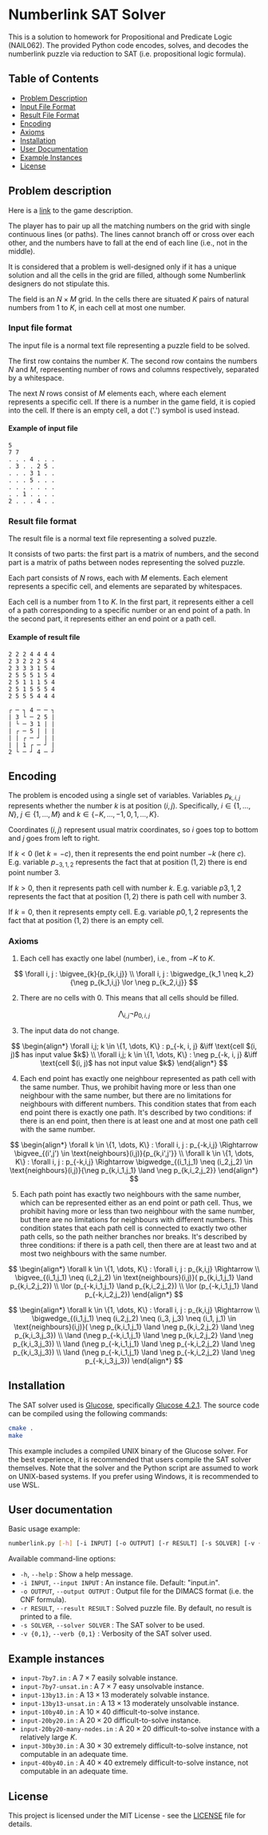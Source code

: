 # Numberlink SAT Solver

This is a solution to homework for Propositional and Predicate Logic (NAIL062).
The provided Python code encodes, solves, and decodes the numberlink puzzle via reduction to SAT (i.e. propositional logic formula).

## Table of Contents

- [Problem Description](#problem-description)
- [Input File Format](#input-file-format)
- [Result File Format](#result-file-format)
- [Encoding](#encoding)
- [Axioms](#axioms)
- [Installation](#installation)
- [User Documentation](#user-documentation)
- [Example Instances](#example-instances)
- [License](#license)

## Problem description

Here is a [link](https://en.wikipedia.org/wiki/Numberlink) to the game description.

The player has to pair up all the matching numbers on the grid with single continuous lines (or paths). The lines cannot branch off or cross over each other, and the numbers have to fall at the end of each line (i.e., not in the middle).

It is considered that a problem is well-designed only if it has a unique solution and all the cells in the grid are filled, although some Numberlink designers do not stipulate this.

The field is an $N \times M$ grid. In the cells there are situated $K$ pairs of natural numbers from $1$ to $K$, in each cell at most one number.

### Input file format

The input file is a normal text file representing a puzzle field to be solved.

The first row contains the number $K$.
The second row contains the numbers $N$ and $M$, representing number of rows and columns respectively, separated by a whitespace.

The next $N$ rows consist of $M$ elements each, where each element represents a specific cell.
If there is a number in the game field, it is copied into the cell.
If there is an empty cell, a dot ('.') symbol is used instead.

#### Example of input file

```text
5
7 7
. . . 4 . . .
. 3 . . 2 5 .
. . . 3 1 . .
. . . 5 . . .
. . . . . . .
. . 1 . . . .
2 . . . 4 . .
```

### Result file format

The result file is a normal text file representing a solved puzzle.

It consists of two parts: the first part is a matrix of numbers, and the second part is a matrix of paths between nodes representing the solved puzzle.

Each part consists of $N$ rows, each with $M$ elements. Each element represents a specific cell, and elements are separated by whitespaces.

Each cell is a number from $1$ to $K$. In the first part, it represents either a cell of a path corresponding to a specific number or an end point of a path. In the second part, it represents either an end point or a path cell.

#### Example of result file

```text
2 2 2 4 4 4 4
2 3 2 2 2 5 4
2 3 3 3 1 5 4
2 5 5 5 1 5 4
2 5 1 1 1 5 4
2 5 1 5 5 5 4
2 5 5 5 4 4 4

┌ ─ ┐ 4 ─ ─ ┐
| 3 └ ─ 2 5 |
| └ ─ 3 1 | |
| ┌ ─ 5 | | |
| | ┌ ─ ┘ | |
| | 1 ┌ ─ ┘ |
2 └ ─ ┘ 4 ─ ┘
```

## Encoding

The problem is encoded using a single set of variables.
Variables $p_{k,i,j}$ represents whether the number $k$ is at position $(i, j)$.
Specifically, $i \in \{1, \dots, N\}$, $j \in \{1, \dots, M\}$ and $k \in \{-K, \dots, -1, 0, 1, \dots, K\}$.

Coordinates $(i, j)$ represent usual matrix coordinates, so $i$ goes top to bottom and $j$ goes from left to right.

If $k < 0$ (let $k = -c$), then it represents the end point number $-k$ (here $c$).
E.g. variable $p_{-3,1,2}$ represents the fact that at position $(1, 2)$ there is end point number $3$.

If $k > 0$, then it represents path cell with number $k$.
E.g. variable $p{3,1,2}$ represents the fact that at position $(1, 2)$ there is path cell with number $3$.

If $k = 0$, then it represents empty cell.
E.g. variable $p{0,1,2}$ represents the fact that at position $(1, 2)$ there is an empty cell.

### Axioms

1. Each cell has exactly one label (number), i.e., from $-K$ to $K$.

$$
\forall i, j : \bigvee_{k}{p_{k,i,j}} \\
\forall i, j : \bigwedge_{k_1 \neq k_2}{\neg p_{k_1,i,j} \lor \neg p_{k_2,i,j}}
$$

2. There are no cells with $0$. This means that all cells should be filled.

$$
\bigwedge_{i,j}{\neg p_{0,i,j}}
$$

3. The input data do not change.

$$
\begin{align*}
\forall i,j; k \in \{1, \dots, K\} : p_{-k, i, j} &\iff \text{cell $(i, j)$ has input value $k$} \\
\forall i,j; k \in \{1, \dots, K\} : \neg p_{-k, i, j} &\iff \text{cell $(i, j)$ has not input value $k$}
\end{align*}
$$

4. Each end point has exactly one neighbour represented as path cell with the same number.
Thus, we prohibit having more or less than one neighbour with the same number, but there are no limitations for neighbours with different numbers.
This condition states that from each end point there is exactly one path.
It's described by two conditions: if there is an end point, then there is at least one and at most one path cell with the same number.

$$
\begin{align*}
\forall k \in \{1, \dots, K\} : \forall i, j : p_{-k,i,j} \Rightarrow \bigvee_{(i',j') \in \text{neighbours}(i,j)}{p_{k,i',j'}} \\
\forall k \in \{1, \dots, K\} : \forall i, j : p_{-k,i,j} \Rightarrow \bigwedge_{(i_1,j_1) \neq (i_2,j_2) \in \text{neighbours}(i,j)}{\neg p_{k,i_1,j_1} \land \neg p_{k,i_2,j_2}}
\end{align*}
$$

5. Each path point has exactly two neighbours with the same number, which can be represented either as an end point or path cell.
Thus, we prohibit having more or less than two neighbour with the same number, but there are no limitations for neighbours with different numbers.
This condition states that each path cell is connected to exactly two other path cells, so the path neither branches nor breaks.
It's described by three conditions: if there is a path cell, then there are at least two and at most two neighbours with the same number.

$$
\begin{align*}
\forall k \in \{1, \dots, K\} : \forall i, j : p_{k,i,j} \Rightarrow \\
\bigvee_{(i_1,j_1) \neq (i_2,j_2) \in \text{neighbours}(i,j)}(
p_{k,i_1,j_1} \land p_{k,i_2,j_2}) \\
\lor (p_{-k,i_1,j_1} \land p_{k,i_2,j_2}) \\
\lor (p_{-k,i_1,j_1} \land p_{-k,i_2,j_2})
\end{align*}
$$

$$
\begin{align*}
\forall k \in \{1, \dots, K\} : \forall i, j : p_{k,i,j} \Rightarrow \\
\bigwedge_{(i_1,j_1) \neq (i_2,j_2) \neq (i_3, j_3) \neq (i_1, j_1) \in \text{neighbours}(i,j)}(
\neg p_{k,i_1,j_1} \land \neg p_{k,i_2,j_2} \land \neg p_{k,i_3,j_3}) \\
\land (\neg p_{-k,i_1,j_1} \land \neg p_{k,i_2,j_2} \land \neg p_{k,i_3,j_3}) \\
\land (\neg p_{-k,i_1,j_1} \land \neg p_{-k,i_2,j_2} \land \neg p_{k,i_3,j_3}) \\
\land (\neg p_{-k,i_1,j_1} \land \neg p_{-k,i_2,j_2} \land \neg p_{-k,i_3,j_3})
\end{align*}
$$

## Installation

The SAT solver used is [Glucose](https://www.labri.fr/perso/lsimon/research/glucose/), specifically [Glucose 4.2.1](https://github.com/audemard/glucose/releases/tag/4.2.1).
The source code can be compiled using the following commands:

```bash
cmake .
make
```

This example includes a compiled UNIX binary of the Glucose solver.
For the best experience, it is recommended that users compile the SAT solver themselves.
Note that the solver and the Python script are assumed to work on UNIX-based systems.
If you prefer using Windows, it is recommended to use WSL.

## User documentation

Basic usage example:

```bash
numberlink.py [-h] [-i INPUT] [-o OUTPUT] [-r RESULT] [-s SOLVER] [-v {0,1}]
```

Available command-line options:

- `-h`, `--help` : Show a help message.
- `-i INPUT`, `--input INPUT` : An instance file. Default: "input.in".
- `-o OUTPUT`, `--output OUTPUT` : Output file for the DIMACS format (i.e. the CNF formula).
- `-r RESULT`, `--result RESULT` : Solved puzzle file. By default, no result is printed to a file.
- `-s SOLVER`, `--solver SOLVER` : The SAT solver to be used.
- `-v {0,1}`, `--verb {0,1}` :  Verbosity of the SAT solver used.

## Example instances

- `input-7by7.in` : A $7 \times 7$ easily solvable instance.
- `input-7by7-unsat.in` : A $7 \times 7$ easy unsolvable instance.
- `input-13by13.in` : A $13 \times 13$ moderately solvable instance.
- `input-13by13-unsat.in` : A $13 \times 13$ moderately unsolvable instance.
- `input-10by40.in` : A $10 \times 40$ difficult-to-solve instance.
- `input-20by20.in` : A $20 \times 20$ difficult-to-solve instance.
- `input-20by20-many-nodes.in` : A $20 \times 20$ difficult-to-solve instance with a relatively large $K$.
- `input-30by30.in` : A $30 \times 30$ extremely difficult-to-solve instance, not computable in an adequate time.
- `input-40by40.in` : A $40 \times 40$ extremely difficult-to-solve instance, not computable in an adequate time.

## License

This project is licensed under the MIT License - see the [LICENSE](LICENSE.txt) file for details.
